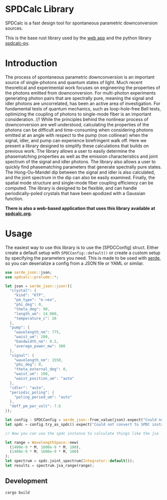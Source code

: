 # SPDCalc Library

SPDCalc is a fast design tool for spontaneous parametric downconversion sources.

This is the base rust library used by the [web app](https://app.spdcalc.org/)
and the python library [spdcalc-py](https://pypi.org/project/spdcalc-py/).

# Introduction

The process of spontaneous parametric downconversion is an important source
of single-photons and quantum states of light. Much recent theoretical and
experimental work focuses on engineering the properties of the photons
emitted from downconversion. For multi-photon experiments generating photon
pairs that are spectrally pure, meaning the signal and idler photons are
uncorrelated, has been an active area of investigation. For fundamental
tests of quantum mechanics, such as loop-hole-free Bell tests, optimizing
the coupling of photons to single-mode fiber is an important consideration.
//!
While the principles behind the nonlinear process of downconversion are well
understood, calculating the properties of the photons can be difficult and
time-consuming when considering photons emitted at an angle with respect
to the pump (non collinear) when the signal, idler, and pump can experience
birefringent walk off. Here we present a library designed to simplify these
calculations that builds on previous work. The library allows
a user to easily determine the phasematching properties as well as the emission
characteristics and joint spectrum of the signal and idler photons. The library
also allows a user to quickly find phasematching parameters that generate
spectrally pure states. The Hong-Ou-Mandel dip between the signal and idler
is also calculated, and the joint spectrum in the dip can also be easily
examined. Finally, the spatial mode structure and single-mode fiber coupling
efficiency can be computed. The library is designed to be flexible, and can
handle periodically-poled crystals that have been apodized with a Gaussian
function.

**There is also a web-based application that uses this library available at
[spdcalc.org](https://spdcalc.org).**

# Usage

The easiest way to use this library is to use the [SPDCConfig] struct.
Either create a default setup with `SPDCConfig::default()` or create a
custom setup by specifying the parameters you need. This is made to be
used with [serde](https://serde.rs/), so you can deserialize a config from a JSON file or YAML
or similar.

```rs
use serde_json::json;
use spdcalc::prelude::*;

let json = serde_json::json!({
  "crystal": {
    "kind": "KTP",
    "pm_type": "e->eo",
    "phi_deg": 0,
    "theta_deg": 90,
    "length_um": 14_000,
    "temperature_c": 20
  },
  "pump": {
    "wavelength_nm": 775,
    "waist_um": 200,
    "bandwidth_nm": 0.5,
    "average_power_mw": 300
  },
  "signal": {
    "wavelength_nm": 1550,
    "phi_deg": 0,
    "theta_external_deg": 0,
    "waist_um": 100,
    "waist_position_um": "auto"
  },
  "idler": "auto",
  "periodic_poling": {
    "poling_period_um": "auto"
  },
  "deff_pm_per_volt": 7.6
});

let config : SPDCConfig = serde_json::from_value(json).expect("Could not unwrap json");
let spdc = config.try_as_spdc().expect("Could not convert to SPDC instance");

// Now you can use the spdc instance to calculate things like the jsa

let range = WavelengthSpace::new(
  (1400e-9 * M, 1600e-9 * M, 100),
  (1400e-9 * M, 1600e-9 * M, 100)
);
let spectrum = spdc.joint_spectrum(Integrator::default());
let results = spectrum.jsa_range(range);
```

## Development

```sh
cargo build
```
